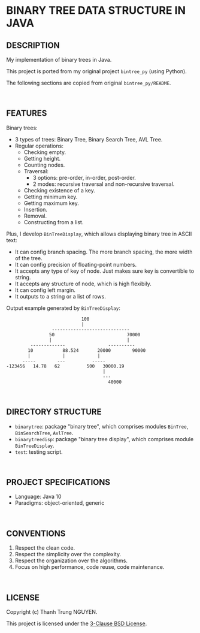 # BINARY TREE DATA STRUCTURE IN JAVA

## DESCRIPTION

My implementation of binary trees in Java.

This project is ported from my original project ```bintree_py``` (using Python).

The following sections are copied from original ```bintree_py/README```.

&nbsp;

## FEATURES

Binary trees:

- 3 types of trees: Binary Tree, Binary Search Tree, AVL Tree.
- Regular operations:
  - Checking empty.
  - Getting height.
  - Counting nodes.
  - Traversal:
    - 3 options: pre-order, in-order, post-order.
    - 2 modes: recursive traversal and non-recursive traversal.
  - Checking existence of a key.
  - Getting minimum key.
  - Getting maximum key.
  - Insertion.
  - Removal.
  - Constructing from a list.

Plus, I develop ```BinTreeDisplay```, which allows displaying binary tree in ASCII text:

- It can config branch spacing. The more branch spacing, the more width of the tree.
- It can config precision of floating-point numbers.
- It accepts any type of key of node. Just makes sure key is convertible to string.
- It accepts any structure of node, which is high flexibily.
- It can config left margin.
- It outputs to a string or a list of rows.

Output example generated by ```BinTreeDisplay```:

```text
                            100
                            |
                 -----------------------------
                50                           70000
                |                            |
         -------------                ----------
        10           88.524       20000        90000
        |            |            |
      -----        ---          -----
-123456   14.78   62          500   30000.19
                                    |
                                    ---
                                      40000
```

&nbsp;

## DIRECTORY STRUCTURE

- ```binarytree```: package "binary tree", which comprises modules ```BinTree```, ```BinSearchTree```, ```AvlTree```.
- ```binarytreedisp```: package "binary tree display", which comprises module ```BinTreeDisplay```.
- ```test```: testing script.

&nbsp;

## PROJECT SPECIFICATIONS

- Language: Java 10
- Paradigms: object-oriented, generic

&nbsp;

## CONVENTIONS

1. Respect the clean code.
2. Respect the simplicity over the complexity.
3. Respect the organization over the algorithms.
4. Focus on high performance, code reuse, code maintenance.

&nbsp;

## LICENSE

Copyright (c) Thanh Trung NGUYEN.

This project is licensed under the [3-Clause BSD License](LICENSE.txt).

